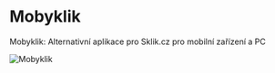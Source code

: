 Mobyklik
============

Mobyklik: Alternativní aplikace pro Sklik.cz pro mobilní zařízení a PC

![Mobyklik](http://mobyklik.jedenbod.cz/img/mobyklik.jpg)


